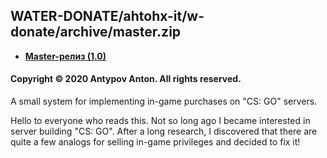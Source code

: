 ## WATER-DONATE/ahtohx-it/w-donate/archive/master.zip
- **[Master-релиз (1.0)](https://github.com/ahtohx-it/w-donate/archive/master.zip)**
#### Copyright © 2020 Antypov Anton. All rights reserved.

A small system for implementing in-game purchases on "CS: GO" servers.

Hello to everyone who reads this. Not so long ago I became interested in server building "CS: GO". After a long research, I discovered that there are quite a few analogs for selling in-game privileges and decided to fix it!
